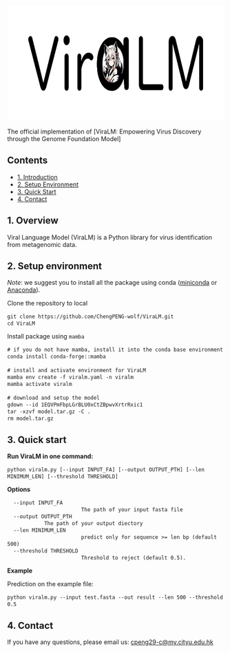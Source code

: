 <img src="logo.png" alt="image" width="800" height="267">

The official implementation of [ViraLM: Empowering Virus Discovery through the Genome Foundation Model]


## Contents

- [1. Introduction](#1-introduction)
- [2. Setup Environment](#2-setup-environment)
- [3. Quick Start](#3-quick-start)
- [4. Contact](#4-citation)

## 1. Overview

Viral Language Model (ViraLM) is a Python library for virus identification from metagenomic data.

## 2. Setup environment

*Note*: we suggest you to install all the package using conda ([miniconda](https://docs.conda.io/en/latest/miniconda.html) or [Anaconda](https://anaconda.org/)).


Clone the repository to local

```
git clone https://github.com/ChengPENG-wolf/ViraLM.git
cd ViraLM
```

Install package using `mamba`

```
# if you do not have mamba, install it into the conda base environment
conda install conda-forge::mamba

# install and activate environment for ViraLM
mamba env create -f viralm.yaml -n viralm
mamba activate viralm

# download and setup the model
gdown --id 1EQVPmFbpLGrBLU0xCtZBpwvXrtrRxic1
tar -xzvf model.tar.gz -C .
rm model.tar.gz
```

## 3. Quick start

**Run ViraLM in one command:**

```
python viralm.py [--input INPUT_FA] [--output OUTPUT_PTH] [--len MINIMUM_LEN] [--threshold THRESHOLD]
```

**Options**

```
  --input INPUT_FA
                        The path of your input fasta file
  --output OUTPUT_PTH
			The path of your output diectory
  --len MINIMUM_LEN
                        predict only for sequence >= len bp (default 500)
  --threshold THRESHOLD
                        Threshold to reject (default 0.5).
```

**Example**

Prediction on the example file:

```
python viralm.py --input test.fasta --out result --len 500 --threshold 0.5
```

## 4. Contact

If you have any questions, please email us: cpeng29-c@my.cityu.edu.hk

